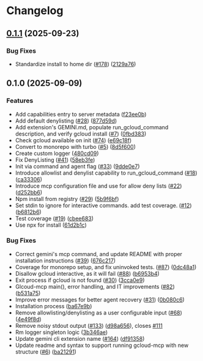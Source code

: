 # Changelog

## [0.1.1](https://github.com/suztomo/gcloud-mcp/compare/gcloud-mcp-v0.1.0...gcloud-mcp-v0.1.1) (2025-09-23)


### Bug Fixes

* Standardize install to home dir ([#178](https://github.com/suztomo/gcloud-mcp/issues/178)) ([2129a76](https://github.com/suztomo/gcloud-mcp/commit/2129a76d6c8887793c72d418245fe50250203312))

## 0.1.0 (2025-09-09)


### Features

* Add capabilities entry to server metadata ([f23ee0b](https://github.com/googleapis/gcloud-mcp/commit/f23ee0bf06a153cba86da1ec307136f79b12aaf2))
* Add default denylisting ([#28](https://github.com/googleapis/gcloud-mcp/issues/28)) ([877d59d](https://github.com/googleapis/gcloud-mcp/commit/877d59d7a852adeca997aab1600fd91508ffe700))
* Add extension's GEMINI.md, populate run_gcloud_command description, and verify gcloud install ([#7](https://github.com/googleapis/gcloud-mcp/issues/7)) ([0fbd383](https://github.com/googleapis/gcloud-mcp/commit/0fbd38333fd912fc3fe662c5574d3caa5f7efcc5))
* Check gcloud available on init ([#74](https://github.com/googleapis/gcloud-mcp/issues/74)) ([e69c18f](https://github.com/googleapis/gcloud-mcp/commit/e69c18f5fe09fe92ff346786e1ad340617b79bca))
* Convert to monorepo with turbo ([#5](https://github.com/googleapis/gcloud-mcp/issues/5)) ([8d5f600](https://github.com/googleapis/gcloud-mcp/commit/8d5f60047ccadd2ab2a11a97e8e3af186747c297))
* Create custom logger ([480cd09](https://github.com/googleapis/gcloud-mcp/commit/480cd0991a99d7ff4325e4e750b8b7e95d04b82c))
* Fix DenyListing ([#41](https://github.com/googleapis/gcloud-mcp/issues/41)) ([58eb3fe](https://github.com/googleapis/gcloud-mcp/commit/58eb3fe780f873c1cff8c5ed4afb6684f5e2b4dc))
* Init via command and agent flag ([#33](https://github.com/googleapis/gcloud-mcp/issues/33)) ([9dde0e7](https://github.com/googleapis/gcloud-mcp/commit/9dde0e7e4a8dcd6b1a7f4092f4b6f049b3eabdf4))
* Introduce allowlist and denylist capability to run_gcloud_command ([#18](https://github.com/googleapis/gcloud-mcp/issues/18)) ([ca33306](https://github.com/googleapis/gcloud-mcp/commit/ca33306dedc2dbc6381df0365c1c9876888fef9c))
* Introduce mcp configuration file and use for allow deny lists ([#22](https://github.com/googleapis/gcloud-mcp/issues/22)) ([d252bb6](https://github.com/googleapis/gcloud-mcp/commit/d252bb6a7c2ace3f1ec019e893f5c17247b7a262))
* Npm install from registry ([#29](https://github.com/googleapis/gcloud-mcp/issues/29)) ([5b9f6bf](https://github.com/googleapis/gcloud-mcp/commit/5b9f6bfa1f2b90f709dd7915d551221380d3badc))
* Set stdin to ignore for interactive commands. add test coverage. ([#12](https://github.com/googleapis/gcloud-mcp/issues/12)) ([b6812b6](https://github.com/googleapis/gcloud-mcp/commit/b6812b658491efccafcdbefc7b81b9b7f976ba62))
* Test coverage ([#19](https://github.com/googleapis/gcloud-mcp/issues/19)) ([cbee683](https://github.com/googleapis/gcloud-mcp/commit/cbee683345a5256c29d1047cb65a33f7429f5ac1))
* Use npx for install ([61d2b1c](https://github.com/googleapis/gcloud-mcp/commit/61d2b1ca39b2f8a49e724e1346bf75d3a9996a70))


### Bug Fixes

* Correct gemini's mcp command, and update README with proper installation instructions ([#39](https://github.com/googleapis/gcloud-mcp/issues/39)) ([676c217](https://github.com/googleapis/gcloud-mcp/commit/676c217f5deeb9884ba4b5568a6ee7177e695cc8))
* Coverage for monorepo setup, and fix uninvoked tests. ([#87](https://github.com/googleapis/gcloud-mcp/issues/87)) ([0dc48a1](https://github.com/googleapis/gcloud-mcp/commit/0dc48a13c809cb83e779d2f9563850032ede6bb2))
* Disallow gcloud interactive, as it will fail ([#88](https://github.com/googleapis/gcloud-mcp/issues/88)) ([b6953b4](https://github.com/googleapis/gcloud-mcp/commit/b6953b408cc9005a7d9c85da5c3acf18592184d0))
* Exit process if gcloud is not found ([#30](https://github.com/googleapis/gcloud-mcp/issues/30)) ([3cca0e9](https://github.com/googleapis/gcloud-mcp/commit/3cca0e9d87e54553cb63e7baeb6817bb2e8cc9c8))
* Glcoud-mcp main(), error handling, and IT improvements ([#82](https://github.com/googleapis/gcloud-mcp/issues/82)) ([b531a75](https://github.com/googleapis/gcloud-mcp/commit/b531a7521fdc64e725408cb0fe5a9bf2408a70e0))
* Improve error messages for better agent recovery ([#31](https://github.com/googleapis/gcloud-mcp/issues/31)) ([0b080c6](https://github.com/googleapis/gcloud-mcp/commit/0b080c66c96deda7fec6f368b5510880478a6040))
* Installation process ([ba67e9b](https://github.com/googleapis/gcloud-mcp/commit/ba67e9b02596a860c3226e11f9c2811b65d6e107))
* Remove allowlisting/denylisting as a user configurable input ([#68](https://github.com/googleapis/gcloud-mcp/issues/68)) ([4e49f8d](https://github.com/googleapis/gcloud-mcp/commit/4e49f8db0f244600975240f71fbc5ac48dda56db))
* Remove noisy stdout output ([#133](https://github.com/googleapis/gcloud-mcp/issues/133)) ([d98a656](https://github.com/googleapis/gcloud-mcp/commit/d98a656a59bbcd1a6b2933689ed256eccdb6076b)), closes [#111](https://github.com/googleapis/gcloud-mcp/issues/111)
* Rm logger singleton logic ([3b346ae](https://github.com/googleapis/gcloud-mcp/commit/3b346aee8a941af92dc8b35c872b448ca2bd170f))
* Update gemini cli extension name ([#164](https://github.com/googleapis/gcloud-mcp/issues/164)) ([df91358](https://github.com/googleapis/gcloud-mcp/commit/df913582719aeec46fd982b30224ebf23836ce3a))
* Update readme and syntax to support running gcloud-mcp with new structure ([#6](https://github.com/googleapis/gcloud-mcp/issues/6)) ([ba21291](https://github.com/googleapis/gcloud-mcp/commit/ba212910c1fcd81332384eed403cb015af0474d1))
